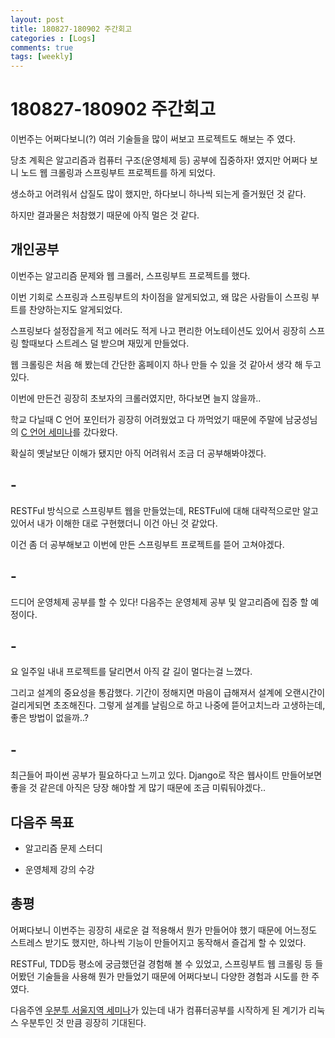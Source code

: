 ```yaml
---
layout: post
title: 180827-180902 주간회고
categories : [Logs]
comments: true
tags: [weekly]
---
```


# 180827-180902 주간회고

이번주는 어쩌다보니(?) 여러 기술들을 많이 써보고 프로젝트도 해보는 주 였다.

당초 계획은 알고리즘과 컴퓨터 구조(운영체제 등) 공부에 집중하자! 였지만 어쩌다 보니 노드 웹 크롤링과 스프링부트 프로젝트를 하게 되었다.

생소하고 어려워서 삽질도 많이 했지만, 하다보니 하나씩 되는게 즐거웠던 것 같다.

하지만 결과물은 처참했기 때문에 아직 멀은 것 같다.



## 개인공부

이번주는 알고리즘 문제와 웹 크롤러, 스프링부트 프로젝트를 했다.

이번 기회로 스프링과 스프링부트의 차이점을 알게되었고, 왜 많은 사람들이 스프링 부트를 찬양하는지도 알게되었다.

스프링보다 설정잡을게 적고 에러도 적게 나고 편리한 어노테이션도 있어서 굉장히 스프링 할때보다 스트레스 덜 받으며 재밌게 만들었다.

웹 크롤링은 처음 해 봤는데 간단한 홈페이지 하나 만들 수 있을 것 같아서 생각 해 두고 있다. 

이번에 만든건 굉장히 초보자의 크롤러였지만, 하다보면 늘지 않을까..

학교 다닐때 C 언어 포인터가 굉장히 어려웠었고 다 까먹었기 때문에 주말에 남궁성님의 [C 언어 세미나](https://m.cafe.naver.com/ArticleRead.nhn?clubid=10286641&articleid=154893&page=1&boardtype=L&menuid=208)를 갔다왔다.

확실히 옛날보단 이해가 됐지만 아직 어려워서 조금 더 공부해봐야겠다.

## -

RESTFul 방식으로 스프링부트 웹을 만들었는데, RESTFul에 대해 대략적으로만 알고있어서 내가 이해한 대로 구현했더니 이건 아닌 것 같았다.

이건 좀 더 공부해보고 이번에 만든 스프링부트 프로젝트를 뜯어 고쳐야겠다.

## -

드디어 운영체제 공부를 할 수 있다! 다음주는 운영체제 공부 및 알고리즘에 집중 할 예정이다.

## -

요 일주일 내내 프로젝트를 달리면서 아직 갈 길이 멀다는걸 느꼈다. 

그리고 설계의 중요성을 통감했다. 기간이 정해지면 마음이 급해져서 설계에 오랜시간이 걸리게되면 초조해진다.
그렇게 설계를 날림으로 하고 나중에 뜯어고치느라 고생하는데, 좋은 방법이 없을까..?

## -

최근들어 파이썬 공부가 필요하다고 느끼고 있다. Django로 작은 웹사이트 만들어보면 좋을 것 같은데 아직은 당장 해야할 게 많기 때문에 조금 미뤄둬야겠다.. 

## 다음주 목표

* 알고리즘 문제 스터디

* 운영체제 강의 수강

## 총평

어쩌다보니 이번주는 굉장히 새로운 걸 적용해서 뭔가 만들어야 했기 때문에 어느정도 스트레스 받기도 했지만, 하나씩 기능이 만들어지고 동작해서 즐겁게 할 수 있었다.

RESTFul, TDD등 평소에 궁금했던걸 경험해 볼 수 있었고, 스프링부트 웹 크롤링 등 들어봤던 기술들을 사용해 뭔가 만들었기 때문에 어쩌다보니 다양한 경험과 시도를 한 주였다.

다음주엔 [우분투 서울지역 세미나](https://festa.io/events/67)가 있는데 내가 컴퓨터공부를 시작하게 된 계기가 리눅스 우분투인 것 만큼 굉장히 기대된다.


